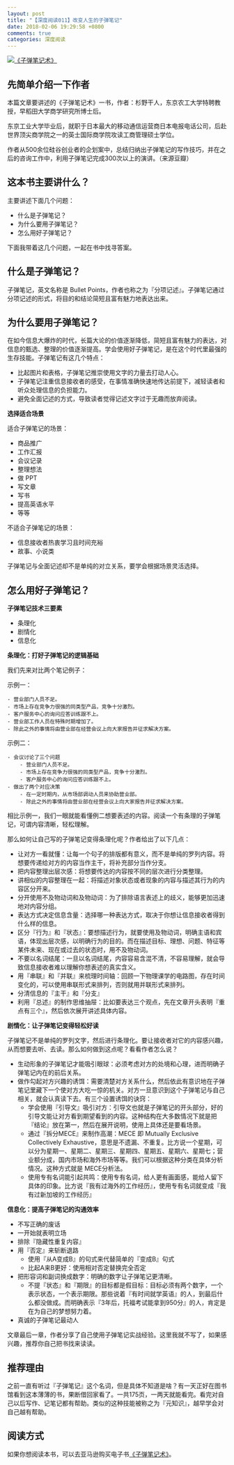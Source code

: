 ```yaml
---
layout: post
title: "【深度阅读011】改变人生的子弹笔记"
date: 2018-02-06 19:29:58 +0800
comments: true
categories: 深度阅读
---
```


[![《子弹笔记术》](https://images-cn.ssl-images-amazon.com/images/I/41NlpTm14rL._SX371_BO1,204,203,200_.jpg)](https://www.amazon.cn/dp/B074KFRNRB/?ie=UTF8&tag=forecho0c-23)

## 先简单介绍一下作者

本篇文章要讲述的《子弹笔记术》一书，作者：杉野干人，东京农工大学特聘教授，早稻田大学商学研究所博士后。

东京工业大学毕业后，就职于日本最大的移动通信运营商日本电报电话公司，后赴世界顶尖商学院之一的英士国际商学院攻读工商管理硕士学位。

作者从500余位硅谷创业者的企划案中，总结归纳出子弹笔记的写作技巧，并在之后的咨询工作中，利用子弹笔记完成300次以上的演讲。（来源豆瓣）

## 这本书主要讲什么？

主要讲述下面几个问题：

- 什么是子弹笔记？
- 为什么要用子弹笔记？
- 怎么用好子弹笔记？

下面我带着这几个问题，一起在书中找寻答案。

<!--more-->

## 什么是子弹笔记？

子弹笔记，英文名称是 Bullet Points，作者也称之为『分项记述』。子弹笔记通过分项记述的形式，将目的和结论简短且富有魅力地表达出来。

## 为什么要用子弹笔记？

在如今信息大爆炸的时代，长篇大论的价值逐渐降低，简短且富有魅力的表达，对信息的甄选、整理的价值逐渐提高。学会使用好子弹笔记，是在这个时代里最强的生存技能。子弹笔记有这几个特点：

- 比起图片和表格，子弹笔记推崇使用文字的力量去打动人心。
- 子弹笔记注重信息接收者的感受，在事情准确快速地传达前提下，减轻读者和听众处理信息的负担能力。
- 避免全面记述的方式，导致读者觉得记述文字过于无趣而放弃阅读。

**选择适合场景**

适合子弹笔记的场景：

- 商品推广
- 工作汇报
- 会议记录
- 整理想法
- 做 PPT
- 写文章
- 写书
- 提高英语水平
- 等等

不适合子弹笔记的场景：

- 信息接收者热衷学习且时间充裕
- 故事、小说类

子弹笔记与全面记述却不是单纯的对立关系，要学会根据场景灵活选择。

## 怎么用好子弹笔记？

**子弹笔记技术三要素**

- 条理化
- 剧情化
- 信息化

**条理化：打好子弹笔记的逻辑基础**

我们先来对比两个笔记例子：

示例一：

```
- 营业部门人员不足。
- 市场上存在竞争力很强的同类型产品，竞争十分激烈。
- 客户服务中心的询问应答训练跟不上。
- 营业部工作人员在特殊时期增加了。
- 除此之外的事情将由营业部在经营会议上向大家报告并征求解决方案。
```

示例二：

```
- 会议讨论了三个问题
    - 营业部门人员不足。
    - 市场上存在竞争力很强的同类型产品，竞争十分激烈。
    - 客户服务中心的询问应答训练跟不上。
- 做出了两个对应决策
    - 在一定时期内，从市场部调动人员来协助营业部。
    - 除此之外的事情将由营业部在经营会议上向大家报告并征求解决方案。
```

相比示例一，我们一眼就能看懂例二想要表述的内容。阅读一个有条理的子弹笔记，可谓内容清晰，轻松理解。

那么如何让自己写的子弹笔记变得条理化呢？作者给出了以下几点：

- 让对方一看就懂：让每一个句子的排版都有意义，而不是单纯的罗列内容。将想要传递给对方的内容当作主干，将补充部分当作分支。
- 把内容整理出层次感：将想要传达的内容按不同的层次进行分类整理。
- 讲相似的内容整理在一起：将描述对象状态或者现象的内容与描述其行为的内容区分开来。
- 分开使用不及物动词和及物动词：为了排除语言表述上的歧义，能够更加迅速地对内容分组。
- 表达方式决定信息含量：选择哪一种表达方式，取决于你想让信息接收者得到什么样的信息。
- 区分『行为』和『状态』：要想描述行为，就要使用及物动词，明确主语和宾语，体现出层次感，以明确行为的目的。而在描述目标、理想、问题、特征等某件未来、现在或过去的状态时，用不及物动词。
- 不要以名词结尾：一旦以名词结尾，内容容易含混不清，不容易理解，就会导致信息接收者难以理解你想表述的真实含义。
- 用『串联』和『并联』来梳理时间轴：回顾一下物理课学的电路图，存在时间变化的，可以使用串联形式来排列，否则就用并联形式来排列。
- 分清信息的『主干』和『分支』
- 利用『总述』的制作思维抽屉：比如要表达三个观点，先在文章开头表明『重点有三个』，然后依次展开讲述具体内容。


**剧情化：让子弹笔记变得轻松好读**

子弹笔记不是单纯的罗列文字，然后进行条理化。要让接收者对它的内容感兴趣，从而想要去听、去读。那么如何做到这点呢？看看作者怎么说？

- 生动形象的子弹笔记才能吸引眼球：必须考虑对方的处境和心理，进而明确子弹笔记内在的前后关系。
- 做作勾起对方兴趣的诱饵：需要清楚对方关系什么，然后依此有意识地在子弹笔记里藏下一个使对方大吃一惊的机关。对方一旦意识到这个子弹笔记与自己相关，就会认真读下去。有三个设置诱饵的诀窍：
    - 学会使用『引导文』吸引对方：引导文也就是子弹笔记的开头部分，好的引导文能让对方看到期望看到的内容。这种结构在大多数情况下就是把『结论』放在第一，然后在展开说明，使用上具体还是要看场景。
    - 通过『拆分MECE』来制作高潮：MECE 即 Mutually Exclusive Collectively Exhaustive，意思是不遗漏、不重复。比方说一个星期，可以分为星期一、星期二、星期三、星期四、星期五、星期六、星期七；营业额分成，国内市场和海外市场等等。我们可以根据这种分类在具体分析情况。这种方式就是 MECE分析法。
    - 使用专有名词能引起共鸣：使用专有名词，给人更有画面感，能给人留下具体的印象。比方说『我有过海外的工作经历』，使用专有名词就变成『我有过新加坡的工作经历』


**信息化：提高子弹笔记的沟通效率**

- 不写正确的废话
- 一开始就表明立场
- 排除『隐藏性重复内容』
- 用『否定』来斩断退路
    - 使用『从A变成B』的句式来代替简单的『变成B』句式
    - 比起A来B更好：使用相对否定替换完全否定
- 把形容词和副词换成数字：明确的数字让子弹笔记更清晰。
    - 不提『状态』和『期限』的目标都是假目标：目标必须有两个数字，一个表示状态，一个表示期限。那些说着『有时间就学英语』的人，到最后什么都没做成。而明确表示『3年后，托福考试能拿到950分』的人，肯定是在为自己的梦想努力着。
- 真诚的子弹笔记最动人


文章最后一章，作者分享了自己使用子弹笔记实战经验。这里我就不写了，如果感兴趣，推荐你自己把书找来读读。

## 推荐理由

之前一直有听过『子弹笔记』这个名词，但是具体不知道是啥？有一天正好在图书馆看到这本薄薄的书，果断借回家看了。一共175页，一两天就能看完。看完对自己以后写作、记笔记都有帮助。类似的这种技能被称之为『元知识』，越早学会对自己越有帮助。


## 阅读方式

如果你想阅读本书，可以去亚马逊购买电子书[《子弹笔记术》](https://www.amazon.cn/dp/B074KFRNRB/?ie=UTF8&tag=forecho0c-23)。
